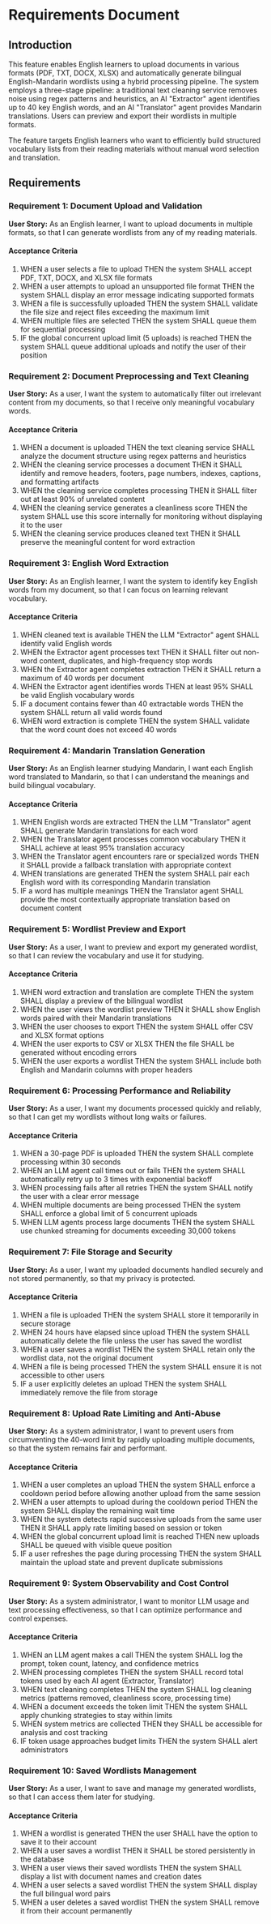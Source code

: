 # Requirements Document

## Introduction

This feature enables English learners to upload documents in various formats (PDF, TXT, DOCX, XLSX) and automatically generate bilingual English-Mandarin wordlists using a hybrid processing pipeline. The system employs a three-stage pipeline: a traditional text cleaning service removes noise using regex patterns and heuristics, an AI "Extractor" agent identifies up to 40 key English words, and an AI "Translator" agent provides Mandarin translations. Users can preview and export their wordlists in multiple formats.

The feature targets English learners who want to efficiently build structured vocabulary lists from their reading materials without manual word selection and translation.

## Requirements

### Requirement 1: Document Upload and Validation

**User Story:** As an English learner, I want to upload documents in multiple formats, so that I can generate wordlists from any of my reading materials.

#### Acceptance Criteria

1. WHEN a user selects a file to upload THEN the system SHALL accept PDF, TXT, DOCX, and XLSX file formats
2. WHEN a user attempts to upload an unsupported file format THEN the system SHALL display an error message indicating supported formats
3. WHEN a file is successfully uploaded THEN the system SHALL validate the file size and reject files exceeding the maximum limit
4. WHEN multiple files are selected THEN the system SHALL queue them for sequential processing
5. IF the global concurrent upload limit (5 uploads) is reached THEN the system SHALL queue additional uploads and notify the user of their position

### Requirement 2: Document Preprocessing and Text Cleaning

**User Story:** As a user, I want the system to automatically filter out irrelevant content from my documents, so that I receive only meaningful vocabulary words.

#### Acceptance Criteria

1. WHEN a document is uploaded THEN the text cleaning service SHALL analyze the document structure using regex patterns and heuristics
2. WHEN the cleaning service processes a document THEN it SHALL identify and remove headers, footers, page numbers, indexes, captions, and formatting artifacts
3. WHEN the cleaning service completes processing THEN it SHALL filter out at least 90% of unrelated content
4. WHEN the cleaning service generates a cleanliness score THEN the system SHALL use this score internally for monitoring without displaying it to the user
5. WHEN the cleaning service produces cleaned text THEN it SHALL preserve the meaningful content for word extraction

### Requirement 3: English Word Extraction

**User Story:** As an English learner, I want the system to identify key English words from my document, so that I can focus on learning relevant vocabulary.

#### Acceptance Criteria

1. WHEN cleaned text is available THEN the LLM "Extractor" agent SHALL identify valid English words
2. WHEN the Extractor agent processes text THEN it SHALL filter out non-word content, duplicates, and high-frequency stop words
3. WHEN the Extractor agent completes extraction THEN it SHALL return a maximum of 40 words per document
4. WHEN the Extractor agent identifies words THEN at least 95% SHALL be valid English vocabulary words
5. IF a document contains fewer than 40 extractable words THEN the system SHALL return all valid words found
6. WHEN word extraction is complete THEN the system SHALL validate that the word count does not exceed 40 words

### Requirement 4: Mandarin Translation Generation

**User Story:** As an English learner studying Mandarin, I want each English word translated to Mandarin, so that I can understand the meanings and build bilingual vocabulary.

#### Acceptance Criteria

1. WHEN English words are extracted THEN the LLM "Translator" agent SHALL generate Mandarin translations for each word
2. WHEN the Translator agent processes common vocabulary THEN it SHALL achieve at least 95% translation accuracy
3. WHEN the Translator agent encounters rare or specialized words THEN it SHALL provide a fallback translation with appropriate context
4. WHEN translations are generated THEN the system SHALL pair each English word with its corresponding Mandarin translation
5. IF a word has multiple meanings THEN the Translator agent SHALL provide the most contextually appropriate translation based on document content

### Requirement 5: Wordlist Preview and Export

**User Story:** As a user, I want to preview and export my generated wordlist, so that I can review the vocabulary and use it for studying.

#### Acceptance Criteria

1. WHEN word extraction and translation are complete THEN the system SHALL display a preview of the bilingual wordlist
2. WHEN the user views the wordlist preview THEN it SHALL show English words paired with their Mandarin translations
3. WHEN the user chooses to export THEN the system SHALL offer CSV and XLSX format options
4. WHEN the user exports to CSV or XLSX THEN the file SHALL be generated without encoding errors
5. WHEN the user exports a wordlist THEN the system SHALL include both English and Mandarin columns with proper headers

### Requirement 6: Processing Performance and Reliability

**User Story:** As a user, I want my documents processed quickly and reliably, so that I can get my wordlists without long waits or failures.

#### Acceptance Criteria

1. WHEN a 30-page PDF is uploaded THEN the system SHALL complete processing within 30 seconds
2. WHEN an LLM agent call times out or fails THEN the system SHALL automatically retry up to 3 times with exponential backoff
3. WHEN processing fails after all retries THEN the system SHALL notify the user with a clear error message
4. WHEN multiple documents are being processed THEN the system SHALL enforce a global limit of 5 concurrent uploads
5. WHEN LLM agents process large documents THEN the system SHALL use chunked streaming for documents exceeding 30,000 tokens

### Requirement 7: File Storage and Security

**User Story:** As a user, I want my uploaded documents handled securely and not stored permanently, so that my privacy is protected.

#### Acceptance Criteria

1. WHEN a file is uploaded THEN the system SHALL store it temporarily in secure storage
2. WHEN 24 hours have elapsed since upload THEN the system SHALL automatically delete the file unless the user has saved the wordlist
3. WHEN a user saves a wordlist THEN the system SHALL retain only the wordlist data, not the original document
4. WHEN a file is being processed THEN the system SHALL ensure it is not accessible to other users
5. IF a user explicitly deletes an upload THEN the system SHALL immediately remove the file from storage

### Requirement 8: Upload Rate Limiting and Anti-Abuse

**User Story:** As a system administrator, I want to prevent users from circumventing the 40-word limit by rapidly uploading multiple documents, so that the system remains fair and performant.

#### Acceptance Criteria

1. WHEN a user completes an upload THEN the system SHALL enforce a cooldown period before allowing another upload from the same session
2. WHEN a user attempts to upload during the cooldown period THEN the system SHALL display the remaining wait time
3. WHEN the system detects rapid successive uploads from the same user THEN it SHALL apply rate limiting based on session or token
4. WHEN the global concurrent upload limit is reached THEN new uploads SHALL be queued with visible queue position
5. IF a user refreshes the page during processing THEN the system SHALL maintain the upload state and prevent duplicate submissions

### Requirement 9: System Observability and Cost Control

**User Story:** As a system administrator, I want to monitor LLM usage and text processing effectiveness, so that I can optimize performance and control expenses.

#### Acceptance Criteria

1. WHEN an LLM agent makes a call THEN the system SHALL log the prompt, token count, latency, and confidence metrics
2. WHEN processing completes THEN the system SHALL record total tokens used by each AI agent (Extractor, Translator)
3. WHEN text cleaning completes THEN the system SHALL log cleaning metrics (patterns removed, cleanliness score, processing time)
4. WHEN a document exceeds the token limit THEN the system SHALL apply chunking strategies to stay within limits
5. WHEN system metrics are collected THEN they SHALL be accessible for analysis and cost tracking
6. IF token usage approaches budget limits THEN the system SHALL alert administrators

### Requirement 10: Saved Wordlists Management

**User Story:** As a user, I want to save and manage my generated wordlists, so that I can access them later for studying.

#### Acceptance Criteria

1. WHEN a wordlist is generated THEN the user SHALL have the option to save it to their account
2. WHEN a user saves a wordlist THEN it SHALL be stored persistently in the database
3. WHEN a user views their saved wordlists THEN the system SHALL display a list with document names and creation dates
4. WHEN a user selects a saved wordlist THEN the system SHALL display the full bilingual word pairs
5. WHEN a user deletes a saved wordlist THEN the system SHALL remove it from their account permanently
